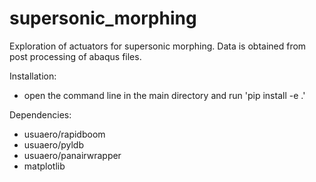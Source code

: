 # supersonic_morphing
Exploration of actuators for supersonic morphing. Data is obtained from post processing of abaqus files.

Installation:
  - open the command line in the main directory and run 'pip install -e .'
  
Dependencies:
  - usuaero/rapidboom
  - usuaero/pyldb
  - usuaero/panairwrapper
  - matplotlib
